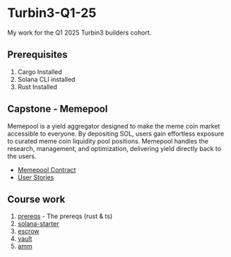 # Turbin3-Q1-25
My work for the Q1 2025 Turbin3 builders cohort.

## Prerequisites
1. Cargo Installed
2. Solana CLI installed
3. Rust Installed

## Capstone - Memepool
Memepool is a yield aggregator designed to make the meme coin market accessible to everyone. By depositing SOL, users gain effortless exposure to curated meme coin liquidity pool positions. Memepool handles the research, management, and optimization, delivering yield directly back to the users.
- [Memepool Contract](https://github.com/suite/memepool.git)
- [User Stories](https://docs.google.com/document/d/1HBy0QXC6gkG0PM1P_FpaIlNVbyiZAzx89kV5sJg0AfA/edit?usp=sharing)

## Course work
1. [prereqs](https://github.com/suite/TURBIN3.git) - The prereqs (rust & ts)
2. [solana-starter](https://github.com/suite/solana-starter.git)
3. [escrow](https://github.com/suite/escrow.git)
4. [vault](https://github.com/suite/vault.git)
5. [amm](https://github.com/suite/amm.git)